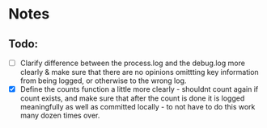 # Notes 

## Todo: 
- [ ] Clarify difference between the process.log and the debug.log more clearly & make sure that there are no opinions omittting key information from being logged, or otherwise to the wrong log. 
- [X] Define the counts function a little more clearly - shouldnt count again if count exists, and make sure that after the count is done it is logged meaningfully as well as committed locally - to not have to do this work many dozen times over. 